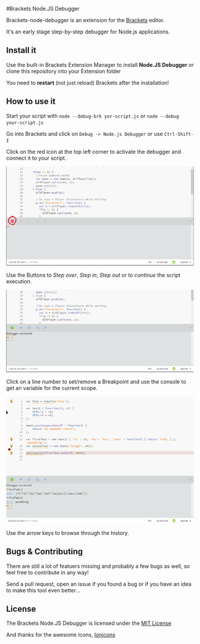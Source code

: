 #Brackets Node.JS Debugger

Brackets-node-debugger is an extension for the [Brackets](http://brackets.io) editor.

It's an early stage step-by-step debugger for Node.js applications.

Install it
------

Use the built-in Brackets Extension Manager to install __Node.JS Debugger__
_or_ clone this repository into your Extension folder

You need to __restart__ (not just reload) Brackets after the installation!

How to use it
-------

Start your script with `node --debug-brk yor-script.js` _or_ `node --debug your-script.js`

Go into Brackets and click on `Debug -> Node.js Debugger` _or_ use `Ctrl-Shift-I`

Click on the red icon at the top left corner to activate the debugger and connect it to your script.

![alt ](https://github.com/TheBenji/brackets-node-debugger/raw/master/screenshots/disconnect.png "Click on the icon to connect the Debugger")

Use the Buttons to _Step over_, _Step in_, _Step out_ or to _continue_ the script execution.

![alt ](https://github.com/TheBenji/brackets-node-debugger/raw/master/screenshots/connected.png "Control the debugger")

Click on a line number to set/remove a Breakpoint and use the console to get an variable for the current scope.

![alt ](https://github.com/TheBenji/brackets-node-debugger/raw/master/screenshots/breakpoint.png "Breakpoint and the console")

Use the arrow keys to browse through the history.

Bugs & Contributing
-----------

There are still a lot of featuers missing and probably a few bugs as well, so feel free to contribute in any way!

Send a pull request, open an issue if you found a bug or if you have an idea to make this tool even better...

License
-----

The Brackets Node.JS Debugger is licensed under the [MIT License](https://github.com/TheBenji/brackets-node-debugger/blob/master/LICENSE)

And thanks for the awesome Icons, [Ionicons](https://github.com/driftyco/ionicons)

